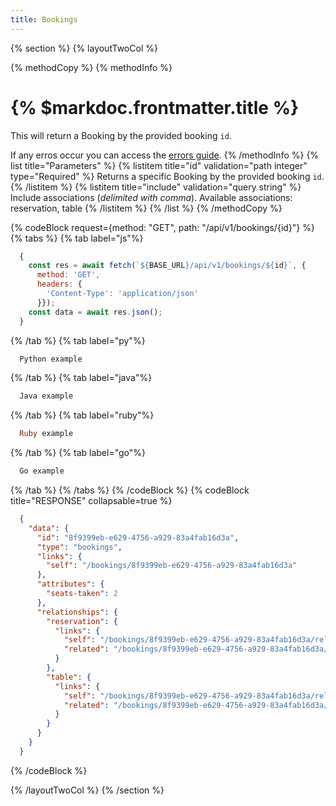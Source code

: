 ```yaml
---
title: Bookings
---
```

{% section %}
{% layoutTwoCol %}

{% methodCopy %}
{% methodInfo %}
  # {% $markdoc.frontmatter.title %}
  This will return a Booking by the provided booking `id`.

  If any erros occur you can access the [errors guide](/errors).
{% /methodInfo %}
{% list title="Parameters" %}
  {% listitem title="id" validation="path integer" type="Required" %}
  Returns a specific Booking by the provided booking `id`.
  {% /listitem %}
  {% listitem title="include" validation="query string" %}
  Include associations (*delimited with comma*). Available associations: reservation, table
  {% /listitem %}
{% /list %}
{% /methodCopy %}

{% codeBlock request={method: "GET", path: "/api/v1/bookings/{id}"} %}
{% tabs %}
  {% tab label="js"%}
  ```js
    {
      const res = await fetch(`${BASE_URL}/api/v1/bookings/${id}`, {
        method: 'GET',
        headers: {
          'Content-Type': 'application/json'
        }});
      const data = await res.json();
    }
  ```
  {% /tab %}
  {% tab label="py"%}
  ```py
    Python example
  ```
  {% /tab %}
  {% tab label="java"%}
  ```java
    Java example
  ```
  {% /tab %}
  {% tab label="ruby"%}
  ```ruby
    Ruby example
  ```
  {% /tab %}
  {% tab label="go"%}
  ```go
    Go example
  ```
  {% /tab %}
{% /tabs %}
{% /codeBlock %}
{% codeBlock title="RESPONSE" collapsable=true %}
  ```json
    {
      "data": {
        "id": "8f9399eb-e629-4756-a929-83a4fab16d3a",
        "type": "bookings",
        "links": {
          "self": "/bookings/8f9399eb-e629-4756-a929-83a4fab16d3a"
        },
        "attributes": {
          "seats-taken": 2
        },
        "relationships": {
          "reservation": {
            "links": {
              "self": "/bookings/8f9399eb-e629-4756-a929-83a4fab16d3a/relationships/reservation",
              "related": "/bookings/8f9399eb-e629-4756-a929-83a4fab16d3a/reservation"
            }
          },
          "table": {
            "links": {
              "self": "/bookings/8f9399eb-e629-4756-a929-83a4fab16d3a/relationships/table",
              "related": "/bookings/8f9399eb-e629-4756-a929-83a4fab16d3a/table"
            }
          }
        }
      }
    }
  ```
{% /codeBlock %}  

{% /layoutTwoCol %}
{% /section %}